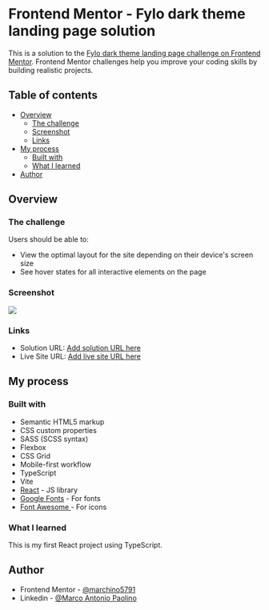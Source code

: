 # Frontend Mentor - Fylo dark theme landing page solution

This is a solution to the [Fylo dark theme landing page challenge on Frontend Mentor](https://www.frontendmentor.io/challenges/fylo-dark-theme-landing-page-5ca5f2d21e82137ec91a50fd). Frontend Mentor challenges help you improve your coding skills by building realistic projects.

## Table of contents

- [Overview](#overview)
  - [The challenge](#the-challenge)
  - [Screenshot](#screenshot)
  - [Links](#links)
- [My process](#my-process)
  - [Built with](#built-with)
  - [What I learned](#what-i-learned)
- [Author](#author)

## Overview

### The challenge

Users should be able to:

- View the optimal layout for the site depending on their device's screen size
- See hover states for all interactive elements on the page

### Screenshot

![](./screenshot.jpg)

### Links

- Solution URL: [Add solution URL here](https://your-solution-url.com)
- Live Site URL: [Add live site URL here](https://your-live-site-url.com)

## My process

### Built with

- Semantic HTML5 markup
- CSS custom properties
- SASS (SCSS syntax)
- Flexbox
- CSS Grid
- Mobile-first workflow
- TypeScript
- Vite
- [React](https://reactjs.org/) - JS library
- [Google Fonts](https://fonts.google.com/) - For fonts
- [Font Awesome ](https://fontawesome.com/) - For icons

### What I learned

This is my first React project using TypeScript.

## Author

- Frontend Mentor - [@marchino5791](https://www.frontendmentor.io/profile/marchino5791)
- Linkedin - [@Marco Antonio Paolino](https://www.linkedin.com/in/marco-paolino/)
